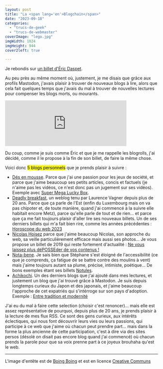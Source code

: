 ```yaml
---
layout: post
title: "La <span lang='en'>Blogchain</span>"
date: "2023-09-18"
categories: 
  - "trucs-de-geek"
  - "trucs-de-webmaster"
coverImage: "lego.jpg"
imgWidth: 1024
imgHeight: 944
cover2left: true

---
```


Je rebondis sur <a href="https://n.survol.fr/n/la-blogchain">un billet d'Éric Daspet</a>. 

Au peu près au même moment où, justement, je me disais que grâce aux profils Mastodon, j'avais plaisir à trouver de nouveaux blogs à lire, alors que cela fait quelques temps que j'avais du mal à trouver de nouvelles lectures pour compenser les blogs morts, ou mourants.

<div class="center"><iframe src="https://mamot.fr/@zemoko/111056481318136410/embed" class="mastodon-embed" style="max-width: 100%; border: 0" width="400" allowfullscreen="allowfullscreen"></iframe></div><script src="https://mamot.fr/embed.js" async="async"></script>

Du coup, comme je suis comme Éric et que je me rappelle les blogrolls, j'ai décidé, comme il le propose à la fin de son billet, de faire la même chose.

Voici donc <mark>5&nbsp;blogs personnels</mark> que je prends plaisir à suivre&nbsp;:

- <a href="https://des-en-mousse.com/">Dés en mousse</a>. Parce que j'ai une passion pour les jeux de société, et parce que j'aime beaucoup ses petits articles, concis et factuels (je n'aime pas les vidéos, ce n'est donc pas un jugement sur ses vidéos). Exemple avec <a href="https://des-en-mousse.com/super-mega-lucky-box-presentation-du-jeu/">Super Mega Lucky Box</a>.
- <a href="https://weblog.redisdead.net/main/">Deadly breakfast</a>, un weblog tenu par Laurence Vagner depuis plus de 20&nbsp;ans. Parce que ça parle de l'Est (enfin du Luxembourg mais on va pas chipoter et, de toute manière, quand j'ai commencé à la suivre elle habitait encore Metz), parce qu'elle parle de tout et de rien... et parce que ça me fait toujours plaisir d'aller lire ses nouveaux billets. Un de ses derniers billets qui m'a fait bien rire, comme les années précédentes&nbsp;: <a href="https://weblog.redisdead.net/main/post/2023/01/10/Horoscope-du-web-2023">Horoscope du web 2023</a>
- <a href="https://nicolas-hoizey.com/billets/">Nicolas Hoisez</a> parce que j'aime beaucoup Nicolas, son approche du web, sa veille particulièrement efficace mais aussi ses photos... Je vous propose un billet de 2019 qui reste fortement d'actualité&nbsp;: <a href="https://nicolas-hoizey.com/talks/2019/10/10/ne-vous-laissez-plus-deposseder-de-vos-contenus/">Ne vous laissez plus déPOSSEder de vos contenus&nbsp;!</a>
- <a href="https://nota-bene.org/">Nota-bene</a>. Je sais bien que Stéphane s'est éloigné de l'accessibilité (ce que je  comprends, ça fatigue de se battre contre des moulins à vent) mais j'aime toujours autant sa plume, précise, intimiste, poétique... De bons exemples étant ses billets <a href="https://nota-bene.org/Notules-du-31-aout-2023">Notules</a>.
- <a href="https://achikochi.tokyo/">Achikochi</a>. Un des derniers blogs que j'ai ajouté dans mes lectures, et justement un blog que j'ai trouvé grâce à Mastodon. Je suis depuis longtemps curieux du Japon et des japonais, et j'aime beaucoup l'approche de cet expatriés qui s'intérroge sur son pays d'adoption. Exemple&nbsp;: <a href="https://achikochi.tokyo/2023/entre-tradition-et-modernite/">Entre tradition et modernité</a>

J'ai eu du mal à faire cette selection (choisir c'est renoncer)... mais elle est assez représentative de pourquoi, depuis plus de 20&nbsp;ans, je prends plaisir à la lecture de mes flux <abbr>RSS</abbr>. Ce sont des gens curieux, aux intérêts éclectiques, qui nous font découvrir leurs vies ou leurs passions, qui participe à ce web que j'aime où chacun peut prendre part... mais dans la forme la plus ancienne de cette participation, c'est à dire via des sites persos (désolé on disait pas encore blog quand j'ai commencé) où chacun prends la parole pour que sa voix prenne part à ce joyeux brouhaha qu'est le web.

<hr />

L'image d'entête est de <a href="https://boingboing.net/">Boing Boing</a> et est en licence <a href="https://creativecommons.org/" lang="en">Creative Communs</a>